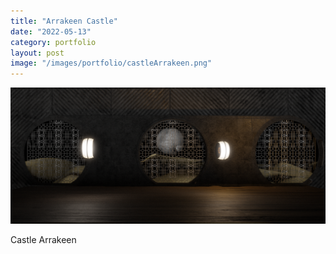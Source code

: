 ```yaml
---
title: "Arrakeen Castle"
date: "2022-05-13"
category: portfolio
layout: post
image: "/images/portfolio/castleArrakeen.png"
---
```


<p align="center">
<img src='/images/portfolio/castleArrakeen.png', alt="Castle Arrakeen">
</p>

<p>Castle Arrakeen</p>
